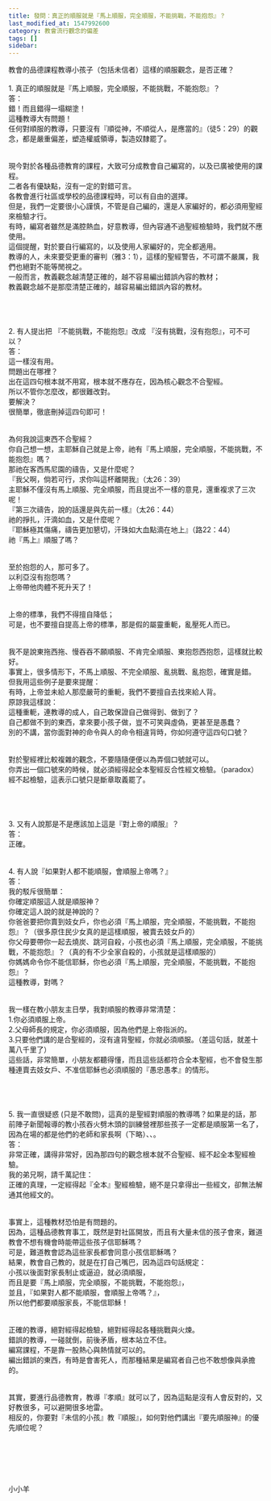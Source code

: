```yaml
---
title: 發問：真正的順服就是『馬上順服，完全順服，不能挑戰，不能抱怨』？
last_modified_at: 1547992600
category: 教會流行觀念的偏差
tags: []
sidebar: 
---
```


<p>教會的品德課程教導小孩子（包括未信者）這樣的順服觀念，是否正確？<!--more--><br/><br/>1. 真正的順服就是『馬上順服，完全順服，不能挑戰，不能抱怨』？<br/>答：<br/>錯！而且錯得一塌糊塗！<br/>這種教導大有問題！<br/>任何對順服的教導，只要沒有『順從神，不順從人，是應當的』（徒5：29）的觀念，都是嚴重偏差，塑造權威領導，製造奴隸罷了。<br/><br/><br/>現今對於各種品德教育的課程，大致可分成教會自己編寫的，以及已廣被使用的課程。<br/>二者各有優缺點，沒有一定的對錯可言。<br/>各教會進行社區或學校的品德課程時，可以有自由的選擇。<br/>但是，我們一定要很小心謹慎，不管是自己編的，還是人家編好的，都必須用聖經來檢驗才行。<br/>有時，編寫者雖然是滿腔熱血，好意教導，但內容通不過聖經檢驗時，我們就不應使用。<br/>這個提醒，對於要自行編寫的，以及使用人家編好的，完全都適用。<br/>教導的人，未來要受更重的審判（雅3：1），這樣的聖經警告，不可謂不嚴厲，我們也絕對不能等閒視之。<br/>一般而言，教義觀念越清楚正確的，越不容易編出錯誤內容的教材；<br/>教義觀念越不是那麼清楚正確的，越容易編出錯誤內容的教材。<br/><br/><br/><br/><br/>2. 有人提出把 『不能挑戰，不能抱怨』改成 『沒有挑戰，沒有抱怨』，可不可以？<br/>答：<br/>這一樣沒有用。<br/>問題出在哪裡？<br/>出在這四句根本就不用寫，根本就不應存在，因為核心觀念不合聖經。<br/>所以不管你怎麼改，都很難改對。<br/>要解決？<br/>很簡單，徹底刪掉這四句即可！<br/><br/><br/>為何我說這東西不合聖經？<br/>你自己想一想，主耶穌自己就是上帝，祂有『馬上順服，完全順服，不能挑戰，不能抱怨』嗎？<br/>那祂在客西馬尼園的禱告，又是什麼呢？<br/>『我父啊，倘若可行，求你叫這杯離開我』（太26：39）<br/>主耶穌不僅沒有馬上順服、完全順服，而且提出不一樣的意見，還重複求了三次呢！<br/>『第三次禱告，說的話還是與先前一樣』（太26：44）<br/>祂的掙扎，汗滴如血，又是什麼呢？<br/>『耶穌極其傷痛，禱告更加懇切，汗珠如大血點滴在地上』（路22：44）<br/>祂『馬上』順服了嗎？<br/><br/><br/>至於抱怨的人，那可多了。<br/>以利亞沒有抱怨嗎？<br/>上帝帶他肉體不死升天了！<br/><br/><br/>上帝的標準，我們不得擅自降低；<br/>可是，也不要擅自提高上帝的標準，那是假的屬靈重軛，亂壓死人而已。<br/><br/><br/>我不是說東拖西拖、慢吞吞不願順服、不肯完全順服、東抱怨西抱怨，這樣就比較好。<br/>事實上，很多情形下，不馬上順服、不完全順服、亂挑戰、亂抱怨，確實是錯。<br/>但我用這些例子是要來提醒：<br/>有時，上帝並未給人那麼嚴苛的重軛，我們不要擅自去找來給人背。<br/>原諒我這樣說：<br/>這種重軛，連教導的成人，自己敢保證自己做得到、做到了？<br/>自己都做不到的東西，拿來要小孩子做，豈不可笑與虛偽，更甚至是愚蠢？<br/>別的不講，當你面對神的命令與人的命令相違背時，你如何遵守這四句口號？<br/><br/><br/>對於聖經裡比較複雜的觀念，不要隨隨便便以為弄個口號就可以。<br/>你弄出一個口號來的時候，就必須經得起全本聖經反合性經文檢驗。（paradox）<br/>經不起檢驗，這表示口號只是斷章取義罷了。<br/><br/><br/><br/><br/>3. 又有人說那是不是應該加上這是『對上帝的順服』？<br/>答：<br/>正確。<br/><br/><br/>4. 有人說『如果對人都不能順服，會順服上帝嗎？』<br/>答：<br/>我的駁斥很簡單：<br/>你確定順服這人就是順服神？<br/>你確定這人說的就是神說的？<br/>你爸爸要把你賣到妓女戶，你也必須『馬上順服，完全順服，不能挑戰，不能抱怨』？（很多原住民少女真的是這樣順服，被賣去妓女戶的）<br/>你父母要帶你一起去燒炭、跳河自殺，小孩也必須『馬上順服，完全順服，不能挑戰，不能抱怨』？（真的有不少全家自殺的，小孩就是這樣順服的）<br/>你媽媽命令你不能信耶穌，你也必須『馬上順服，完全順服，不能挑戰，不能抱怨』？<br/>這種教導，對嗎？<br/><br/><br/>我一樣在教小朋友主日學，我對順服的教導非常清楚：<br/>1.你必須順服上帝。<br/>2.父母師長的規定，你必須順服，因為他們是上帝指派的。<br/>3.只要他們講的是合聖經的，沒有違背聖經，你就必須順服。（差這句話，就差十萬八千里了）<br/>這些話，非常簡單，小朋友都聽得懂，而且這些話都符合全本聖經，也不會發生那種連賣去妓女戶、不准信耶穌也必須順服的『愚忠愚孝』的情形。<br/><br/><br/><br/><br/>5. 我一直很疑惑 (只是不敢問)，這真的是聖經對順服的教導嗎？如果是的話，那前陣子新聞報導的教小孩吞火劈木頭的訓練營裡那些孩子一定都是順服第一名了，因為在場的都是他們的老師和家長啊（下略）、、。<br/>答：<br/>非常正確，講得非常好，因為那四句的觀念根本就不合聖經、經不起全本聖經檢驗。<br/>我的弟兄啊，請千萬記住：<br/>正確的真理，一定經得起『全本』聖經檢驗，絕不是只拿得出一些經文，卻無法解通其他經文的。<br/><br/><br/>事實上，這種教材恐怕是有問題的。<br/>因為，這種品德教育事工，既然是對社區開放，而且有大量未信的孩子會來，難道教會不想有機會時能帶這些孩子信耶穌嗎？<br/>可是，難道教會認為這些家長都會同意小孩信耶穌嗎？<br/>結果，教會自己教的，就是在打自己嘴巴，因為這四句話規定：<br/>小孩以後面對家長制止或逼迫，就必須順服，<br/>而且是要『馬上順服，完全順服，不能挑戰，不能抱怨』，<br/>並且，『如果對人都不能順服，會順服上帝嗎？』，<br/>所以他們都要順服家長，不能信耶穌！<br/><br/><br/>正確的教導，絕對經得起檢驗，絕對經得起各種挑戰與火煉。<br/>錯誤的教導，一碰就倒，前後矛盾，根本站立不住。<br/>編寫課程，不是靠一股熱心與熱情就可以的。<br/>編出錯誤的東西，有時是會害死人，而那種結果是編寫者自己也不敢想像與承擔的。<br/><br/><br/>其實，要進行品德教育，教導『孝順』就可以了，因為這點是沒有人會反對的，又好教很多，可以避開很多地雷。<br/>相反的，你要對『未信的小孩』教『順服』，如何對他們講出『要先順服神』的優先順位呢？<br/><br/><br/><br/><br/><br/><br/>小小羊</p>
